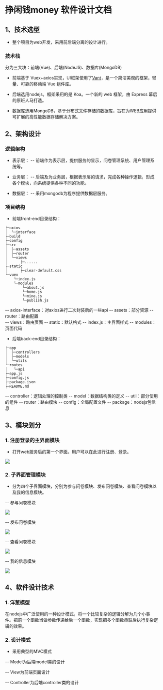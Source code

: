 # 挣闲钱money 软件设计文档

## 1、技术选型

- 整个项目为web开发，采用前后端分离的设计进行。
### 技术栈
分为三大块：前端(Vue)、后端(NodeJS)、数据库(MongoDB)

- 前端基于 Vuex+axios实现，UI框架使用了[Vant](https://youzan.github.io/vant/)，是一个简洁美观的框架，轻量、可靠的移动端 Vue 组件库。

- 后端选用nodejs，框架采用的是 Koa。一个新的 web 框架，由 Express 幕后的原班人马打造。

- 数据库选用MongoDB，基于分布式文件存储的数据库，旨在为WEB应用提供可扩展的高性能数据存储解决方案。

## 2、架构设计

### 逻辑架构

- 表示层： 
-- 前端作为表示层，提供服务的显示，问卷管理系统、用户管理系统等。

- 业务层： 
-- 后端及为业务层，根据表示层的请求，完成各种操作逻辑，形成各个模块，向系统提供各种不同的功能。

- 数据层： 
-- 采用mongodb为程序提供数据层服务。


### 项目结构

- 前端front-end目录结构：
  
```
├─axios
│  └─interface
├─build
├─config
├─src
│  ├─assets
│  ├─router
│  └─views
│      ├─......
├─static
│      ├─clear-default.css
└─vuex
    └─index.js
    └─modules
        └─about.js
        └─home.js
        └─mine.js
        └─publish.js
```
-- axios-interface：对axios进行二次封装后的一些api
-- assets：部分资源
-- router：路由配置     
-- views：路由页面
-- static：默认格式
-- index.js：主界面样式
-- modules：页面代码

- 后端back-end目录结构：
```
├─app
│  ├─controllers
│  ├─models
│  └─utils
└─routes
│   └─api
├─app.js
├─config.js
├─package.json
├─README.md
```
-- controller：逻辑处理的控制类
-- model：数据结构类的定义
-- util：部分使用的组件
-- router：路由模块
-- config：全局配置文件
-- package：nodejs包信息

## 3、模块划分

### 1. 注册登录的主界面模块

  - 打开web服务后的第一个界面。用户可以在此进行注册、登录。

 ![](http://wx3.sinaimg.cn/mw690/932e8e0cly1g4ibubt6luj209o09ta9w.jpg)

### 2. 子界面管理模块

  - 分为四个子界面模块，分别为参与问卷模块、发布问卷模块、查看问卷模块以及我的信息模块。
  
-- 参与问卷模块

![](http://wx3.sinaimg.cn/mw690/932e8e0cly1g4ibueqhoaj20dg0nlmx1.jpg)

-- 发布问卷模块

![](http://wx1.sinaimg.cn/mw690/932e8e0cly1g4ibu8obe1j20dj0ngglk.jpg)

-- 查看问卷模块

![](http://wx4.sinaimg.cn/mw690/932e8e0cly1g4ibu5dw6kj20dg0nht8y.jpg)

-- 我的信息模块

![](http://wx2.sinaimg.cn/mw690/932e8e0cly1g4ihze2nxlj20dm0nrwed.jpg)


## 4、软件设计技术

### 1. 洋葱模型
在nodejs中广泛使用的一种设计模式，将一个比较复杂的逻辑分解为几个小事件。把前一个函数当做参数传递给后一个函数，实现把多个函数串联后执行复杂逻辑的效果。


### 2. 设计模式
- 采用典型的MVC模式

-- Model为后端model类的设计

-- View为前端页面设计

-- Controller为后端controller类的设计

